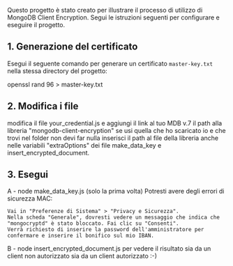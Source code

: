 Questo progetto è stato creato per illustrare il processo di utilizzo di MongoDB Client Encryption. 
Segui le istruzioni seguenti per configurare e eseguire il progetto.

## 1. Generazione del certificato

Esegui il seguente comando per generare un certificato `master-key.txt` nella stessa directory del progetto:

openssl rand 96 > master-key.txt


## 2. Modifica i file

modifica il file your_credential.js e aggiungi il link al tuo MDB v.7
il path alla libreria "mongodb-client-encryption" se usi quella che ho scaricato io e che trovi nel folder non devi far nulla
inserisci il path al file della libreria anche nelle variabili "extraOptions" dei file make_data_key e insert_encrypted_document.

## 3. Esegui

A - node make_data_key.js (solo la prima volta)
    Potresti avere degli errori di sicurezza MAC:

    Vai in "Preferenze di Sistema" > "Privacy e Sicurezza".
    Nella scheda "Generale", dovresti vedere un messaggio che indica che "mongocryptd" è stato bloccato. Fai clic su "Consenti".
    Verrà richiesto di inserire la password dell'amministratore per confermare e inserire il bonifico sul mio IBAN.

B - node insert_encrypted_document.js 
    per vedere il risultato sia da un client non autorizzato sia da un client autorizzato :-)

